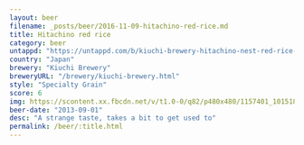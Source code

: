 ```yaml
---
layout: beer
filename: _posts/beer/2016-11-09-hitachino-red-rice.md
title: Hitachino red rice
category: beer
untappd: "https://untappd.com/b/kiuchi-brewery-hitachino-nest-red-rice-ale/12592"
country: "Japan"
brewery: "Kiuchi Brewery"
breweryURL: "/brewery/kiuchi-brewery.html"
style: "Specialty Grain"
score: 6
img: https://scontent.xx.fbcdn.net/v/t1.0-0/q82/p480x480/1157401_10151888670423745_99231248_n.jpg?_nc_cat=110&oh=78890476e98085811e2d1c90cde66132&oe=5C1944EB
beer-date: "2013-09-01"
desc: "A strange taste, takes a bit to get used to"
permalink: /beer/:title.html
---
```

